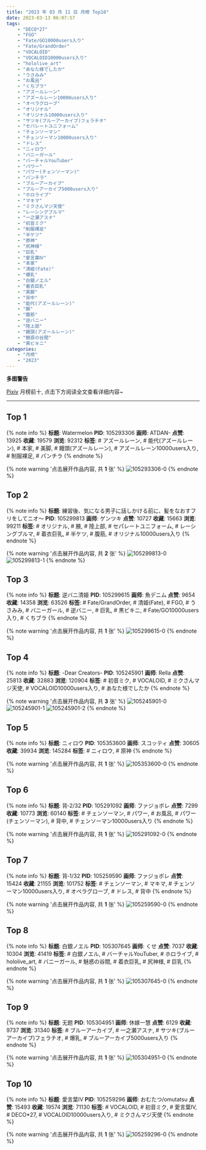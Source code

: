 ```yaml
---
title: "2023 年 03 月 11 日 月榜 Top10"
date: 2023-03-13 06:07:57
tags:
    - "DECO*27"
    - "FGO"
    - "Fate/GO10000users入り"
    - "Fate/GrandOrder"
    - "VOCALOID"
    - "VOCALOID10000users入り"
    - "hololive_art"
    - "あなた様でしたか"
    - "うさみみ"
    - "お風呂"
    - "くちブラ"
    - "アズールレーン"
    - "アズールレーン10000users入り"
    - "オペラグローブ"
    - "オリジナル"
    - "オリジナル10000users入り"
    - "サツキ(ブルーアーカイブ)フェラチオ"
    - "セパレートユニフォーム"
    - "チェンソーマン"
    - "チェンソーマン10000users入り"
    - "ドレス"
    - "ニィロウ"
    - "バニーガール"
    - "バーチャルYouTuber"
    - "パワー"
    - "パワー(チェンソーマン)"
    - "パンチラ"
    - "ブルーアーカイブ"
    - "ブルーアーカイブ5000users入り"
    - "ホロライブ"
    - "マキマ"
    - "ミクさんマジ天使"
    - "レーシングブルマ"
    - "一之瀬アスナ"
    - "初音ミク"
    - "制服裸足"
    - "半ケツ"
    - "原神"
    - "尻神様"
    - "巨乳"
    - "愛言葉Ⅳ"
    - "本家"
    - "清姫(Fate)"
    - "爆乳"
    - "白銀ノエル"
    - "着衣巨乳"
    - "美脚"
    - "背中"
    - "能代(アズールレーン)"
    - "腋"
    - "腹筋"
    - "逆バニー"
    - "陸上部"
    - "饅頭(アズールレーン)"
    - "魅惑の谷間"
    - "黒ビキニ"
categories:
    - "月榜"
    - "2023"
---
```


<i class="fa fa-triangle-exclamation"></i>**多图警告**<i class="fa fa-triangle-exclamation"></i>

[Pixiv](https://www.pixiv.net/) 月榜前十, 点击下方阅读全文查看详细内容~

<!-- more -->

---

## Top 1

{% note info %}
**标题**: Watermelon
**PID**: 105293306 **画师**: ATDAN-
**点赞**: 13925 **收藏**: 19579 **浏览**: 92312
**标签**: # アズールレーン, # 能代(アズールレーン), # 本家, # 美脚, # 饅頭(アズールレーン), # アズールレーン10000users入り, # 制服裸足, # パンチラ
{% endnote %}

{% note warning '点击展开作品内容, 共 **1** 张' %}
![105293306-0](https://i.pixiv.re/img-original/img/2023/02/12/02/21/52/105293306_p0.jpg)
{% endnote %}

## Top 2

{% note info %}
**标题**: 練習後、気になる男子に話しかける前に、髪をなおすフリをしてニオ～
**PID**: 105299813 **画师**: ゲンツキ
**点赞**: 10727 **收藏**: 15663 **浏览**: 99211
**标签**: # オリジナル, # 腋, # 陸上部, # セパレートユニフォーム, # レーシングブルマ, # 着衣巨乳, # 半ケツ, # 腹筋, # オリジナル10000users入り
{% endnote %}

{% note warning '点击展开作品内容, 共 **2** 张' %}
![105299813-0](https://i.pixiv.re/img-original/img/2023/02/12/09/00/28/105299813_p0.jpg)
![105299813-1](https://i.pixiv.re/img-original/img/2023/02/12/09/00/28/105299813_p1.jpg)
{% endnote %}

## Top 3

{% note info %}
**标题**: 逆バニ清姫
**PID**: 105299615 **画师**: 魚デニム
**点赞**: 9654 **收藏**: 14358 **浏览**: 63526
**标签**: # Fate/GrandOrder, # 清姫(Fate), # FGO, # うさみみ, # バニーガール, # 逆バニー, # 巨乳, # 黒ビキニ, # Fate/GO10000users入り, # くちブラ
{% endnote %}

{% note warning '点击展开作品内容, 共 **1** 张' %}
![105299615-0](https://i.pixiv.re/img-original/img/2023/02/12/08/46/57/105299615_p0.jpg)
{% endnote %}

## Top 4

{% note info %}
**标题**: -Dear Creators-
**PID**: 105245901 **画师**: Rella
**点赞**: 25813 **收藏**: 32883 **浏览**: 120904
**标签**: # 初音ミク, # VOCALOID, # ミクさんマジ天使, # VOCALOID10000users入り, # あなた様でしたか
{% endnote %}

{% note warning '点击展开作品内容, 共 **3** 张' %}
![105245901-0](https://i.pixiv.re/img-original/img/2023/02/10/16/39/04/105245901_p0.jpg)
![105245901-1](https://i.pixiv.re/img-original/img/2023/02/10/16/39/04/105245901_p1.jpg)
![105245901-2](https://i.pixiv.re/img-original/img/2023/02/10/16/39/04/105245901_p2.jpg)
{% endnote %}

## Top 5

{% note info %}
**标题**: ニィロウ
**PID**: 105353600 **画师**: スコッティ
**点赞**: 30605 **收藏**: 39934 **浏览**: 145284
**标签**: # ニィロウ, # 原神
{% endnote %}

{% note warning '点击展开作品内容, 共 **1** 张' %}
![105353600-0](https://i.pixiv.re/img-original/img/2023/02/14/00/01/29/105353600_p0.jpg)
{% endnote %}

## Top 6

{% note info %}
**标题**: 背‐2/32
**PID**: 105291092 **画师**: ファジョボレ
**点赞**: 7299 **收藏**: 10773 **浏览**: 60140
**标签**: # チェンソーマン, # パワー, # お風呂, # パワー(チェンソーマン), # 背中, # チェンソーマン10000users入り
{% endnote %}

{% note warning '点击展开作品内容, 共 **1** 张' %}
![105291092-0](https://i.pixiv.re/img-original/img/2023/02/12/00/04/10/105291092_p0.jpg)
{% endnote %}

## Top 7

{% note info %}
**标题**: 背‐1/32
**PID**: 105259590 **画师**: ファジョボレ
**点赞**: 15424 **收藏**: 21155 **浏览**: 101752
**标签**: # チェンソーマン, # マキマ, # チェンソーマン10000users入り, # オペラグローブ, # ドレス, # 背中
{% endnote %}

{% note warning '点击展开作品内容, 共 **1** 张' %}
![105259590-0](https://i.pixiv.re/img-original/img/2023/02/11/00/02/45/105259590_p0.jpg)
{% endnote %}

## Top 8

{% note info %}
**标题**: 白銀ノエル
**PID**: 105307645 **画师**: くせ
**点赞**: 7037 **收藏**: 10304 **浏览**: 41419
**标签**: # 白銀ノエル, # バーチャルYouTuber, # ホロライブ, # hololive_art, # バニーガール, # 魅惑の谷間, # 着衣巨乳, # 尻神様, # 巨乳
{% endnote %}

{% note warning '点击展开作品内容, 共 **1** 张' %}
![105307645-0](https://i.pixiv.re/img-original/img/2023/02/12/15/23/31/105307645_p0.png)
{% endnote %}

## Top 9

{% note info %}
**标题**: 无题
**PID**: 105304951 **画师**: 休嫁一慧
**点赞**: 6129 **收藏**: 9737 **浏览**: 31340
**标签**: # ブルーアーカイブ, # 一之瀬アスナ, # サツキ(ブルーアーカイブ)フェラチオ, # 爆乳, # ブルーアーカイブ5000users入り
{% endnote %}

{% note warning '点击展开作品内容, 共 **1** 张' %}
![105304951-0](https://i.pixiv.re/img-original/img/2023/02/12/13/26/25/105304951_p0.jpg)
{% endnote %}

## Top 10

{% note info %}
**标题**: 愛言葉Ⅳ
**PID**: 105259296 **画师**: おむたつ/omutatsu
**点赞**: 15493 **收藏**: 19574 **浏览**: 71130
**标签**: # VOCALOID, # 初音ミク, # 愛言葉Ⅳ, # DECO*27, # VOCALOID10000users入り, # ミクさんマジ天使
{% endnote %}

{% note warning '点击展开作品内容, 共 **1** 张' %}
![105259296-0](https://i.pixiv.re/img-original/img/2023/02/11/00/00/31/105259296_p0.jpg)
{% endnote %}
